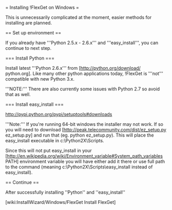 = Installing !FlexGet on Windows =

This is unnecessarily complicated at the moment, easier methods for installing are planned.

== Set up environment ==

If you already have '''Python 2.5.x - 2.6.x''' and '''easy_install''', you can continue to next step.

=== Install Python ===

Install latest '''Python 2.6.x''' from [http://python.org/download/ python.org]. Like many other python applications today, !FlexGet is '''not''' compatible with new Python 3.x.

'''NOTE:''' There are also currently some issues with Python 2.7 so avoid that as well.

=== Install easy_install ===

http://pypi.python.org/pypi/setuptools#downloads

'''Note:''' If you're running 64-bit windows the installer may not work. If so you will need to download [http://peak.telecommunity.com/dist/ez_setup.py ez_setup.py] and run that (eg. python ez_setup.py). This will place the easy_install executable in c:\Python2X\Scripts\.

Since this will not put easy_install in your [http://en.wikipedia.org/wiki/Environment_variable#System_path_variables PATH] environment variable you will have either add it there or use full path to the command (meaning c:\Python2X\Scripts\easy_install instead of easy_install).

== Continue ==

After successfully installing ''Python'' and ''easy_install''

[wiki:InstallWizard/Windows/FlexGet Install FlexGet]

